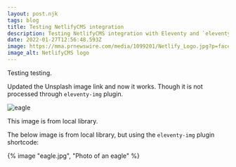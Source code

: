 ```yaml
---
layout: post.njk
tags: blog
title: Testing NetlifyCMS integration
description: Testing NetlifyCMS integration with Eleventy and `eleventy-img` plugin
date: 2022-01-27T12:56:48.593Z
image: https://mma.prnewswire.com/media/1099201/Netlify_Logo.jpg?p=facebook
image_alt: NetlifyCMS logo
---
```

Testing testing.

Updated the Unsplash image link and now it works. Though it is not processed through `eleventy-img` plugin.

![eagle](/assets/img/eagle.jpg "Photo of an eagle")

This image is from local library.

The below image is from local library, but using the `eleventy-img` plugin shortcode:

{% image "eagle.jpg", "Photo of an eagle" %}